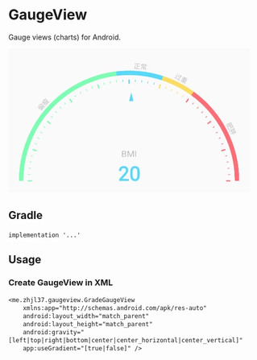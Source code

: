 # GaugeView

Gauge views (charts) for Android.

![](https://raw.githubusercontent.com/zhjl37/GaugeView/main/screenshot.jpeg)

## Gradle

```
implementation '...'
```

## Usage

### Create GaugeView in XML

```
<me.zhjl37.gaugeview.GradeGaugeView
    xmlns:app="http://schemas.android.com/apk/res-auto"
    android:layout_width="match_parent"
    android:layout_height="match_parent"
    android:gravity="[left|top|right|bottom|center|center_horizontal|center_vertical]"
    app:useGradient="[true|false]" />
```

